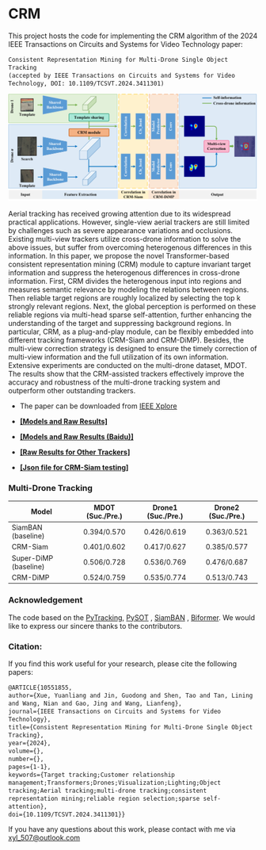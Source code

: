 # CRM

This project hosts the code for implementing the CRM algorithm of the 2024 IEEE Transactions on Circuits and Systems for Video Technology paper:
```
Consistent Representation Mining for Multi-Drone Single Object Tracking
(accepted by IEEE Transactions on Circuits and Systems for Video Technology, DOI: 10.1109/TCSVT.2024.3411301)
```

![image](https://github.com/xyl-507/CRM/blob/main/figs/fig.jpg)

Aerial tracking has received growing attention due to its widespread practical applications. 
However, single-view aerial trackers are still limited by challenges such as severe appearance variations and occlusions. 
Existing multi-view trackers utilize cross-drone information to solve the above issues, but suffer from overcoming heterogenous differences in this information. 
In this paper, we propose the novel Transformer-based consistent representation mining (CRM) module to capture invariant target information and suppress the heterogenous differences in cross-drone information. 
First, CRM divides the heterogenous input into regions and measures semantic relevance by modeling the relations between regions. 
Then reliable target regions are roughly localized by selecting the top k strongly relevant regions. 
Next, the global perception is performed on these reliable regions via multi-head sparse self-attention, further enhancing the understanding of the target and suppressing background regions. 
In particular, CRM, as a plug-and-play module, can be flexibly embedded into different tracking frameworks (CRM-Siam and CRM-DiMP). 
Besides, the multi-view correction strategy is designed to ensure the timely correction of multi-view information and the full utilization of its own information. 
Extensive experiments are conducted on the multi-drone dataset, MDOT. 
The results show that the CRM-assisted trackers effectively improve the accuracy and robustness of the multi-drone tracking system and outperform other outstanding trackers.

- The paper can be downloaded from [IEEE Xplore](https://ieeexplore.ieee.org/document/10551855)

- [**[Models and Raw Results]**](https://github.com/xyl-507/CRM/releases/tag/downloads)

- [**[Models and Raw Results (Baidu)]**](https://pan.baidu.com/s/15ntlgipFTmzKDclilrEg1A?pwd=1234)
  
- [**[Raw Results for Other Trackers]**](https://github.com/xyl-507/CRM/releases/tag/Raw_Results)

- [**[Json file for CRM-Siam testing]**](https://github.com/xyl-507/CRM/releases/tag/Json)

### Multi-Drone Tracking

| Model                 | MDOT (Suc./Pre.)   | Drone1 (Suc./Pre.)| Drone2 (Suc./Pre.) |
| --------------------  | :----------------: | :---------------: | :---------------:  |
| SiamBAN (baseline)    |    0.394/0.570     |    0.426/0.619    |    0.363/0.521     |
| CRM-Siam              |    0.401/0.602     |    0.417/0.627    |    0.385/0.577     |
| Super-DiMP (baseline) |    0.506/0.728     |    0.536/0.769    |    0.476/0.687     |
| CRM-DiMP              |    0.524/0.759     |    0.535/0.774    |    0.513/0.743     |


### Acknowledgement
The code based on the [PyTracking](https://github.com/visionml/pytracking), [PySOT](https://github.com/STVIR/pysot) , [SiamBAN](https://github.com/hqucv/siamban) ,
[Biformer](https://ieeexplore.ieee.org/document/10203555).
We would like to express our sincere thanks to the contributors.

### Citation:
If you find this work useful for your research, please cite the following papers:
```
@ARTICLE{10551855,
author={Xue, Yuanliang and Jin, Guodong and Shen, Tao and Tan, Lining and Wang, Nian and Gao, Jing and Wang, Lianfeng},
journal={IEEE Transactions on Circuits and Systems for Video Technology},
title={Consistent Representation Mining for Multi-Drone Single Object Tracking},
year={2024},
volume={},
number={},
pages={1-1},
keywords={Target tracking;Customer relationship management;Transformers;Drones;Visualization;Lighting;Object tracking;Aerial tracking;multi-drone tracking;consistent representation mining;reliable region selection;sparse self-attention},
doi={10.1109/TCSVT.2024.3411301}}
```
If you have any questions about this work, please contact with me via xyl_507@outlook.com